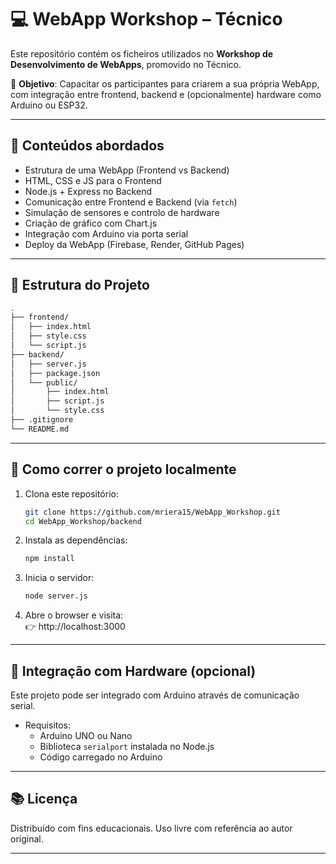 # 💻 WebApp Workshop – Técnico

Este repositório contém os ficheiros utilizados no **Workshop de Desenvolvimento de WebApps**, promovido no Técnico.

🎯 **Objetivo**: Capacitar os participantes para criarem a sua própria WebApp, com integração entre frontend, backend e (opcionalmente) hardware como Arduino ou ESP32.

---

## 🧠 Conteúdos abordados

- Estrutura de uma WebApp (Frontend vs Backend)
- HTML, CSS e JS para o Frontend
- Node.js + Express no Backend
- Comunicação entre Frontend e Backend (via `fetch`)
- Simulação de sensores e controlo de hardware
- Criação de gráfico com Chart.js
- Integração com Arduino via porta serial
- Deploy da WebApp (Firebase, Render, GitHub Pages)

---

## 📁 Estrutura do Projeto

```bash
.
├── frontend/
│   ├── index.html
│   ├── style.css
│   └── script.js
├── backend/
│   ├── server.js
│   ├── package.json
│   └── public/
│       ├── index.html
│       ├── script.js
│       └── style.css
├── .gitignore
└── README.md
```

---

## 🚀 Como correr o projeto localmente

1. Clona este repositório:
   ```bash
   git clone https://github.com/mriera15/WebApp_Workshop.git
   cd WebApp_Workshop/backend
   ```

2. Instala as dependências:
   ```bash
   npm install
   ```

3. Inicia o servidor:
   ```bash
   node server.js
   ```

4. Abre o browser e visita:  
   👉 http://localhost:3000

---

## 🔌 Integração com Hardware (opcional)

Este projeto pode ser integrado com Arduino através de comunicação serial.

- Requisitos:
  - Arduino UNO ou Nano
  - Biblioteca `serialport` instalada no Node.js
  - Código carregado no Arduino

---

## 📚 Licença

Distribuído com fins educacionais. Uso livre com referência ao autor original.

---


